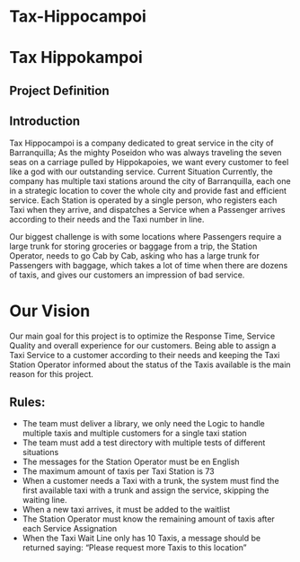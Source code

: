 # Tax-Hippocampoi

# Tax Hippokampoi
## Project Definition

## Introduction
Tax Hippocampoi is a company dedicated to great service in the city of Barranquilla; As the mighty Poseidon who was always traveling the seven seas on a carriage pulled by Hippokapoies, we want every customer to feel like a god with our outstanding service.
Current Situation
Currently, the company has multiple taxi stations around the city of Barranquilla, each one in a strategic location to cover the whole city and provide fast and efficient service. Each Station is operated by a single person, who registers each Taxi when they arrive, and dispatches a Service when a Passenger arrives according to their needs and the Taxi number in line.

Our biggest challenge is with some locations where Passengers require a large trunk for storing groceries or baggage from a trip, the Station Operator, needs to go Cab by Cab, asking who has a large trunk for Passengers with baggage, which takes a lot of time when there are dozens of taxis, and gives our customers an impression of bad service.




# Our Vision
Our main goal for this project is to optimize the Response Time, Service Quality and overall experience for our customers. Being able to assign a Taxi Service to a customer according to their needs and keeping the Taxi Station Operator informed about the status of the Taxis available is the main reason for this project.
## Rules:
- The team must deliver a library, we only need the Logic to handle multiple taxis and multiple customers for a single taxi station
- The team must add a test directory with multiple tests of different situations
- The messages for the Station Operator must be en English
- The maximum amount of taxis per Taxi Station is 73
- When a customer needs a Taxi with a trunk, the system must find the first available taxi with a trunk and assign the service, skipping the waiting line.
- When a new taxi arrives, it must be added to the waitlist
- The Station Operator must know the remaining amount of taxis after each Service Assignation
- When the Taxi Wait Line only has 10 Taxis, a message should be returned saying: “Please request more Taxis to this location”
